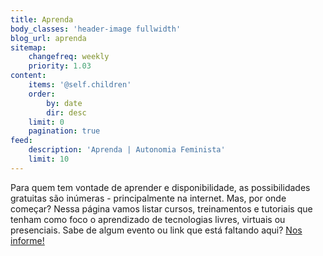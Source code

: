 ```yaml
---
title: Aprenda
body_classes: 'header-image fullwidth'
blog_url: aprenda
sitemap:
    changefreq: weekly
    priority: 1.03
content:
    items: '@self.children'
    order:
        by: date
        dir: desc
    limit: 0
    pagination: true
feed:
    description: 'Aprenda | Autonomia Feminista'
    limit: 10
---
```

Para quem tem vontade de aprender e disponibilidade, as possibilidades gratuitas são inúmeras - principalmente na internet. Mas, por onde começar? Nessa página vamos listar cursos, treinamentos e tutoriais que tenham como foco o aprendizado de tecnologias livres, virtuais ou presenciais. Sabe de algum evento ou link que está faltando aqui? <a href="mailto:{{'aufem@protonmail.com'|safe_email}}">Nos informe!</a>